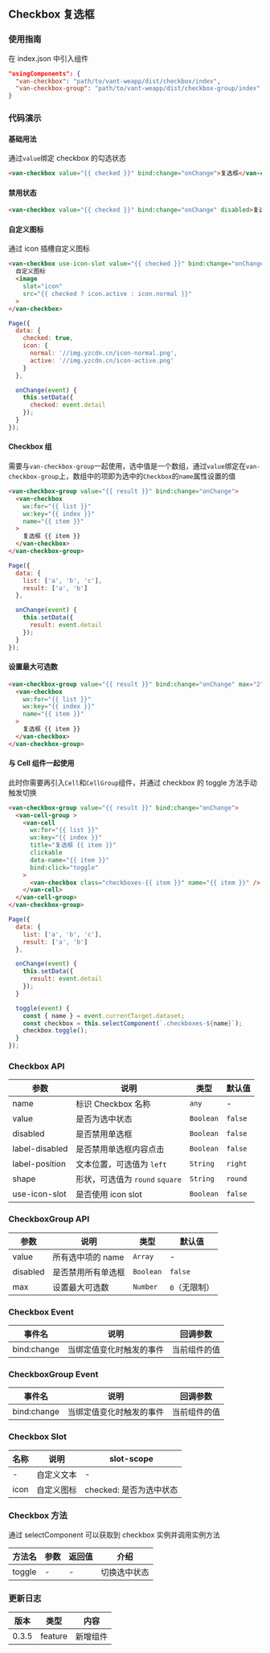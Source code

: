 ## Checkbox 复选框

### 使用指南
在 index.json 中引入组件
```json
"usingComponents": {
  "van-checkbox": "path/to/vant-weapp/dist/checkbox/index",
  "van-checkbox-group": "path/to/vant-weapp/dist/checkbox-group/index"
}
```

### 代码演示

#### 基础用法
通过`value`绑定 checkbox 的勾选状态

```html
<van-checkbox value="{{ checked }}" bind:change="onChange">复选框</van-checkbox>
```

#### 禁用状态

```html
<van-checkbox value="{{ checked }}" bind:change="onChange" disabled>复选框</van-checkbox>
```

#### 自定义图标
通过 icon 插槽自定义图标

```html
<van-checkbox use-icon-slot value="{{ checked }}" bind:change="onChange">
  自定义图标
  <image
    slot="icon"
    src="{{ checked ? icon.active : icon.normal }}"
  >
</van-checkbox>
```

```js
Page({
  data: {
    checked: true,
    icon: {
      normal: '//img.yzcdn.cn/icon-normal.png',
      active: '//img.yzcdn.cn/icon-active.png'
    }
  },

  onChange(event) {
    this.setData({
      checked: event.detail
    });
  }
});
```

#### Checkbox 组

需要与`van-checkbox-group`一起使用，选中值是一个数组，通过`value`绑定在`van-checkbox-group`上，数组中的项即为选中的`Checkbox`的`name`属性设置的值

```html
<van-checkbox-group value="{{ result }}" bind:change="onChange">
  <van-checkbox
    wx:for="{{ list }}"
    wx:key="{{ index }}"
    name="{{ item }}"
  >
    复选框 {{ item }}
  </van-checkbox>
</van-checkbox-group>
```

```javascript
Page({
  data: {
    list: ['a', 'b', 'c'],
    result: ['a', 'b']
  },

  onChange(event) {
    this.setData({
      result: event.detail
    });
  }
});
```

#### 设置最大可选数

```html
<van-checkbox-group value="{{ result }}" bind:change="onChange" max="2">
  <van-checkbox
    wx:for="{{ list }}"
    wx:key="{{ index }}"
    name="{{ item }}"
  >
    复选框 {{ item }}
  </van-checkbox>
</van-checkbox-group>
```

#### 与 Cell 组件一起使用

此时你需要再引入`Cell`和`CellGroup`组件，并通过 checkbox 的 toggle 方法手动触发切换

```html
<van-checkbox-group value="{{ result }}" bind:change="onChange">
  <van-cell-group >
    <van-cell
      wx:for="{{ list }}"
      wx:key="{{ index }}"
      title="复选框 {{ item }}"
      clickable
      data-name="{{ item }}"
      bind:click="toggle"
    >
      <van-checkbox class="checkboxes-{{ item }}" name="{{ item }}" />
    </van-cell>
  </van-cell-group>
</van-checkbox-group>
```

```js
Page({
  data: {
    list: ['a', 'b', 'c'],
    result: ['a', 'b']
  },

  onChange(event) {
    this.setData({
      result: event.detail
    });
  }

  toggle(event) {
    const { name } = event.currentTarget.dataset;
    const checkbox = this.selectComponent(`.checkboxes-${name}`);
    checkbox.toggle();
  }
});
```

### Checkbox API

| 参数 | 说明 | 类型 | 默认值 |
|-----------|-----------|-----------|-------------|
| name | 标识 Checkbox 名称 | `any` | - |
| value | 是否为选中状态 | `Boolean` | `false` |
| disabled | 是否禁用单选框 | `Boolean` | `false` |
| label-disabled | 是否禁用单选框内容点击 | `Boolean` | `false` |
| label-position | 文本位置，可选值为 `left` | `String` | `right` |
| shape | 形状，可选值为 `round` `square` | `String` | `round` |
| use-icon-slot | 是否使用 icon slot | `Boolean` | `false` |

### CheckboxGroup API

| 参数 | 说明 | 类型 | 默认值 |
|-----------|-----------|-----------|-------------|
| value | 所有选中项的 name | `Array` | - |
| disabled | 是否禁用所有单选框 | `Boolean` | `false` |
| max | 设置最大可选数 | `Number` | `0`（无限制） |

### Checkbox Event

| 事件名 | 说明 | 回调参数 |
|-----------|-----------|-----------|
| bind:change | 当绑定值变化时触发的事件 | 当前组件的值 |

### CheckboxGroup Event

| 事件名 | 说明 | 回调参数 |
|-----------|-----------|-----------|
| bind:change | 当绑定值变化时触发的事件 | 当前组件的值 |

### Checkbox Slot

| 名称 | 说明 | slot-scope |
|-----------|-----------|-----------|
| - | 自定义文本 | - |
| icon | 自定义图标 | checked: 是否为选中状态 |

### Checkbox 方法

通过 selectComponent 可以获取到 checkbox 实例并调用实例方法

| 方法名 | 参数 | 返回值 | 介绍 |
|-----------|-----------|-----------|-------------|
| toggle | - | - | 切换选中状态 |

### 更新日志

| 版本 | 类型 | 内容 |
|-----------|-----------|-----------|
| 0.3.5 | feature | 新增组件 |
